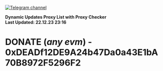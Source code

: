 [![Telegram channel](https://img.shields.io/endpoint?url=https://runkit.io/damiankrawczyk/telegram-badge/branches/master?url=https://t.me/n4z4v0d)](https://t.me/n4z4v0d) 

**Dynamic Updates Proxy List with Proxy Checker**  
**Last Updated: 22.12.23 23:16**

# DONATE (_any evm_) - 0xDEADf12DE9A24b47Da0a43E1bA70B8972F5296F2
